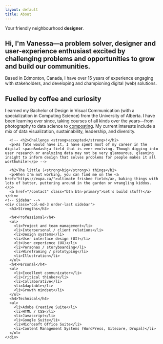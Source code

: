 ```yaml
---
layout: default
title: About
---
```

<script>
  var descriptors = ['UX specialist', 'front-end dev', 'creative', 'manager', 'problem solver'];

  textSequence(0);
  function textSequence(i) {

      if (descriptors.length > i) {
          setTimeout(function() {
              document.getElementById("sequence").innerHTML = descriptors[i];
              textSequence(++i);
          }, 1000); // 1 seconds (in milliseconds)

      }

  }
</script>
<div class="jumbotron jumbotron-fluid">
  <div class="container">
    <div class="row justify-content-center">
      <div class="col-lg-8">
        <p class="lead">Your friendly neighbourhood <strong id="sequence">designer</strong>.</p>
      </div>
    </div>
  </div>
</div>

<div class="container">
  <div class="row">
    <div class="col-sm">
      <!-- <h2>Meet Vanessa</h2> -->
      <h2><strong>Hi, I'm Vanessa</strong>&mdash;a problem solver, designer and user-experience enthusiast excited by <strong>challenging problems</strong> and opportunities to <strong>grow and build our communities</strong>.</h2>
      <p>Based in Edmonton, Canada, I have over 15 years of experience engaging with stakeholders, and developing and championing digital (web) solutions.</p>
      <h2>Fuelled by <strong>coffee</strong> and <strong>curiosity</strong></h2>
      <p>I earned my Bachelor of Design in Visual Communication (with a specialization in Computing Science) from the University of Alberta. I have been learning ever since, taking courses of all kinds over the years&mdash;from photography to data science to <a href="https://www.edmonton.ca/programs_services/landscaping_gardening/compost-education.aspx">composting</a>. My current interests include a mix of data visualization, sustainability, leadership, and diversity.</p>

      <!-- <h2>Challenge <strong>accepted</strong>!</h2>
      <p>As fate would have it, I have spent most of my career in the digital space&mdash;a field that is ever evolving. Though digging into user research or analyzing data may not be very glamourous, gleaning insight to inform design that solves problems for people makes it all worthwhile!</p> -->

      <h2>The little (<strong>big</strong>) things</h2>
      <p>When I'm not working, you can find me on the <a href="https://eupa.ca/">ultimate frisbee field</a>, baking things with lots of butter, puttering around in the garden or wrangling kiddos.</p>
      <a href="/contact" class="btn btn-primary">Let's build stuff!</a>
    </div>
    <!-- Sidebar -->
    <div class="col-md-3 order-last sidebar">
      <h3>Strengths</h3>

      <h4>Professional</h4>
      <ul>
        <li>Project and team management</li>
        <li>Interpersonal / client relations</li>
        <li>Design systems</li>
        <li>User interface design (UI)</li>
        <li>User experience (UX)</li>
        <li>Personas / storyboarding</li>
        <li>Wireframing / prototyping</li>
        <li>Illustration</li>
      </ul>
      <h4>Personal</h4>
      <ul>
        <li>Excellent communicator</li>
        <li>Critical thinker</li>
        <li>Collaborative</li>
        <li>Adaptable</li>
        <li>Growth mindset</li>
      </ul>
      <h4>Technical</h4>
      <ul>
        <li>Adobe Creative Suite</li>
        <li>HTML / CSS</li>
        <li>Javascript</li>
        <li>Google Suite</li>
        <li>Microsoft Office Suite</li>
        <li>Content Management Systems (WordPress, Sitecore, Drupal)</li>
      </ul>
    </div>
  </div>
</div>
